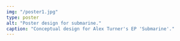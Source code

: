 ```yaml
---
img: "/poster1.jpg"
type: poster
alt: "Poster design for submarine."
caption: "Conceptual design for Alex Turner's EP 'Submarine'."
---
```

